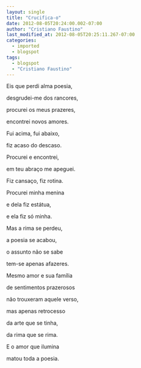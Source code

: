 ```yaml
---
layout: single
title: "Crucifica-o"
date: 2012-08-05T20:24:00.002-07:00
author: "Cristiano Faustino"
last_modified_at: 2012-08-05T20:25:11.267-07:00
categories:
  - imported
  - blogspot
tags:
  - blogspot
  - "Cristiano Faustino"
---
```


Eis que perdi alma poesia,



desgrudei-me dos rancores,



procurei os meus prazeres,



encontrei novos amores.



Fui acima, fui abaixo,



fiz acaso do descaso.



Procurei e encontrei,



em teu abraço me apeguei.



Fiz cansaço, fiz rotina.



Procurei minha menina



e dela fiz estátua,



e ela fiz só minha.



Mas a rima se perdeu,



a poesia se acabou,



o assunto não se sabe



tem-se apenas afazeres.



Mesmo amor e sua família



de sentimentos prazerosos



não trouxeram aquele verso,



mas apenas retrocesso



da arte que se tinha,



da rima que se rima.



E o amor que ilumina



matou toda a poesia.





